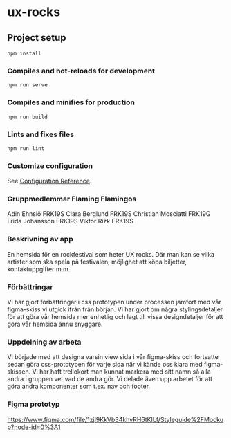 # ux-rocks

## Project setup
```
npm install
```

### Compiles and hot-reloads for development
```
npm run serve
```

### Compiles and minifies for production
```
npm run build
```

### Lints and fixes files
```
npm run lint
```

### Customize configuration
See [Configuration Reference](https://cli.vuejs.org/config/).

### Gruppmedlemmar Flaming Flamingos
Adin Ehnsiö FRK19S
Clara Berglund FRK19S
Christian Mosciatti FRK19G
Frida Johansson FRK19S
Viktor Rizk FRK19S

### Beskrivning av app
En hemsida för en rockfestival som heter UX rocks. Där man kan se vilka artister som ska spela på festivalen, möjlighet att köpa biljetter, kontaktuppgifter m.m.

### Förbättringar
Vi har gjort förbättringar i css prototypen under processen jämfört med vår figma-skiss vi utgick ifrån från början. Vi har gjort om några stylingsdetaljer för att göra vår hemsida mer enhetlig och lagt till vissa designdetaljer för att göra vår hemsida ännu snyggare.

### Uppdelning av arbeta
Vi började med att designa varsin view sida i vår figma-skiss och fortsatte sedan göra css-prototypen för varje sida när vi kände oss klara med figma-skissen. Vi har haft trellokort man kunnat markera med sitt namn så alla andra i gruppen vet vad de andra gör. Vi delade även upp arbetet för att göra andra komponenter som t.ex. nav och footer. 

### Figma prototyp
https://www.figma.com/file/1zjl9KkVb34khvRH6tKILf/Styleguide%2FMockup?node-id=0%3A1 
